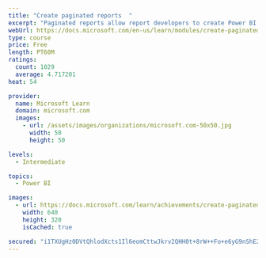 ```yaml
---
title: "Create paginated reports  "
excerpt: "Paginated reports allow report developers to create Power BI artifacts that have tightly controlled rendering requirements. Paginated reports are ideal for creating sales invoices, receipts, purchase orders, and tabular data. This module will teach you how to create reports, add parameters, and work with tables and charts in paginated reports."
webUrl: https://docs.microsoft.com/en-us/learn/modules/create-paginated-reports-power-bi/
type: course
price: Free
length: PT60M
ratings:
  count: 1029
  average: 4.717201
heat: 54

provider:
  name: Microsoft Learn
  domain: microsoft.com
  images:
    - url: /assets/images/organizations/microsoft.com-50x50.jpg
      width: 50
      height: 50

levels:
  - Intermediate

topics:
  - Power BI

images:
  - url: https://docs.microsoft.com/learn/achievements/create-paginated-reports-power-bi-social.png
    width: 640
    height: 320
    isCached: true

secured: "i1TXUgHz0DVtQhlodXcts1Il6eomCttwJkrv2QHH0t+8rW++Fo+e6yG9nShE2O/ZlrO+hhiHCvQafZqL9iSnq3xZZHxPb7jniNMKOP/LFbh2CEzC9qc4j/AGWv+FvO0xZ+FpsuMVwmwwwLJ7f0hnSbV+nQpHVlNARkFoL4RrcboJ+gzoW73u/b0SfeCM52acLFMqMqyDr0TKSfVCHjQ2CIgu1wu5hs8uOnW8wtWC9pRK+Wkg6xm0vkOC1e+SJZ+t9erdrwa0s9yeRym5x1orB7gBSgzJEesCxJgPK67Pb/MArmXdcbUn8WFZRRXRMU0hNAHwXiPeDar9WAAsIA1POVLPNx0t4r59b+ON0QWAdK17tRGpIrDSrO6x+ZW02bSkvS/4Hp59jEL79sR2p+uI6xG/yH4yziQ7B0Dkpd14HvQ=;Fo2ElTorI/8lzItwqyBLbA=="
---
```


